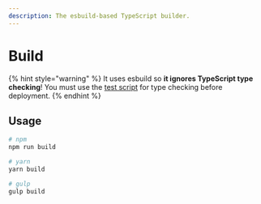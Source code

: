 ```yaml
---
description: The esbuild-based TypeScript builder.
---
```


# Build

{% hint style="warning" %}
It uses esbuild so **it ignores TypeScript type checking**! You must use the [test script](test.md) for type checking before deployment.
{% endhint %}

## Usage

```bash
# npm
npm run build

# yarn
yarn build

# gulp
gulp build
```


